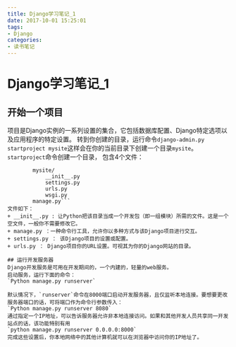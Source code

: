 ```yaml
---
title: Django学习笔记_1
date: 2017-10-01 15:25:01
tags: 
- Django
categories: 
- 读书笔记
---
```


# Django学习笔记_1

## 开始一个项目

项目是Django实例的一系列设置的集合，它包括数据库配置、Django特定选项以及应用程序的特定设置。
转到你创建的目录，运行命令`django-admin.py startproject mysite`这样会在你的当前目录下创建一个目录`mysite`。
`startproject`命令创建一个目录， 包含4个文件：
```mysite/
		mysite/
			__init__.py
			settings.py
			urls.py
			wsgi.py
		manage.py```
文件如下：
+ __init__.py : 让Python把该目录当成一个开发包（即一组模块）所需的文件。这是一个空文件，一般你不需要修改它。
+ manage.py ：一种命令行工具，允许你以多种方式与该Django项目进行交互。
+ settings.py ： 该Django项目的设置或配置。
+ urls.py ： Django项目你的URL设置。可视其为你的Django网站的目录。

## 运行开发服务器
Django开发服务是可用在开发期间的，一个内建的，轻量的web服务。
启动服务，运行下面的命令：
`Python manage.py runserver`

默认情况下，`runserver`命令在8000端口启动开发服务器，且仅监听本地连接。要想要更改服务器端口的话，可将端口作为命令行参数传入：
`Python manage.py runserver 8080`
通过指定一个IP地址，可以告诉服务器允许非本地连接访问。如果和其他开发人员共享同一开发站点的话，该功能特别有用
`python manage.py runserver 0.0.0.0:8000`
完成这些设置后，你本地网络中的其他计算机就可以在浏览器中访问你的IP地址了。